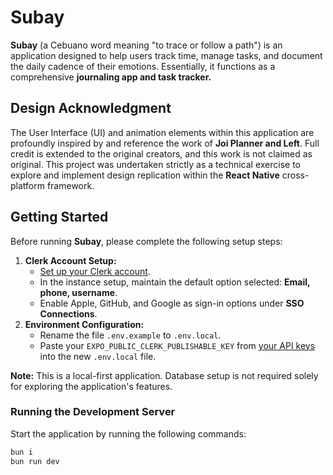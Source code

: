 # Subay

**Subay** (a Cebuano word meaning "to trace or follow a path") is an application designed to help users track time, manage tasks, and document the daily cadence of their emotions. Essentially, it functions as a comprehensive **journaling app and task tracker.**

## Design Acknowledgment

The User Interface (UI) and animation elements within this application are profoundly inspired by and reference the work of **Joi Planner and Left**. Full credit is extended to the original creators, and this work is not claimed as original. This project was undertaken strictly as a technical exercise to explore and implement design replication within the **React Native** cross-platform framework.

## Getting Started

Before running **Subay**, please complete the following setup steps:

1.  **Clerk Account Setup:**
    * [Set up your Clerk account](https://go.clerk.com/blVsQlm).
    * In the instance setup, maintain the default option selected: **Email, phone, username**.
    * Enable Apple, GitHub, and Google as sign-in options under **SSO Connections**.
2.  **Environment Configuration:**
    * Rename the file `.env.example` to `.env.local`.
    * Paste your `EXPO_PUBLIC_CLERK_PUBLISHABLE_KEY` from [your API keys](https://go.clerk.com/u8KAui7) into the new `.env.local` file.

**Note:** This is a local-first application. Database setup is not required solely for exploring the application's features.

### Running the Development Server

Start the application by running the following commands:

```bash
bun i
bun run dev